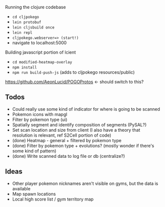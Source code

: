 Running the clojure codebase
*  `cd cljpokego`
*  `lein protobuf`
*  `lein cljsbuild once`
*  `lein repl`
*  `cljpokego.webserver=> (start!)`
*  navigate to localhost:5000

Building javascript portion of lcient
*  `cd modified-heatmap-overlay`
*  `npm install`
*  `npm run build-push-js` (adds to cljpokego resources/public)


https://github.com/AeonLucid/POGOProtos <- should switch to this?

## Todos
*  Could really use some kind of indicator for where is going to be scanned
*  Pokemon icons with mapgl
*  Filter by pokemon type (ui)
*  Spatially segment and identify composition of segments (PySAL?)
*  Set scan location and size from client (I also have a theory that resolution is relevant, ref S2Cell portion of code)
*  (done) Heatmap - general + filtered by pokemon type
*  (done) Filter by pokemon type + evolutions? (mostly wonder if there's some kind of pattern)
*  (done) Write scanned data to log file or db (centralize?)

## Ideas
*  Other player pokemon nicknames aren't visible on gyms, but the data is available
*  Map spawn locations
*  Local high score list / gym territory map
